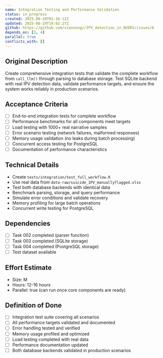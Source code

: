 ```yaml
---
name: Integration Testing and Performance Validation
status: in_progress
created: 2025-08-28T01:16:12Z
updated: 2025-08-29T19:02:27Z
github: https://github.com/xiaosongz/IPV_detection_in_NVDRS/issues/6
depends_on: [3, 4]
parallel: true
conflicts_with: []
---
```


## Original Description
Create comprehensive integration tests that validate the complete workflow from `call_llm()` through parsing to database storage. Test SQLite backend with real IPV detection data, validate performance targets, and ensure the system works reliably in production scenarios.

## Acceptance Criteria
- [ ] End-to-end integration tests for complete workflow
- [ ] Performance benchmarks for all components meet targets
- [ ] Load testing with 1000+ real narrative samples
- [ ] Error scenario testing (network failures, malformed responses)
- [ ] Memory usage validation (no leaks during batch processing)
- [ ] Concurrent access testing for PostgreSQL
- [ ] Documentation of performance characteristics

## Technical Details
- Create `tests/integration/test_full_workflow.R`
- Use real data from `data-raw/suicide_IPV_manuallyflagged.xlsx`
- Test both database backends with identical data
- Benchmark parsing, storage, and query performance
- Simulate error conditions and validate recovery
- Memory profiling for large batch operations
- Concurrent write testing for PostgreSQL

## Dependencies
- [ ] Task 002 completed (parser function)
- [ ] Task 003 completed (SQLite storage)
- [ ] Task 004 completed (PostgreSQL storage) 
- [ ] Test dataset available

## Effort Estimate
- Size: M
- Hours: 12-16 hours
- Parallel: true (can run once core components are ready)

## Definition of Done
- [ ] Integration test suite covering all scenarios
- [ ] All performance targets validated and documented
- [ ] Error handling tested and verified
- [ ] Memory usage profiled and optimized
- [ ] Load testing completed with real data
- [ ] Performance documentation updated
- [ ] Both database backends validated in production scenarios
